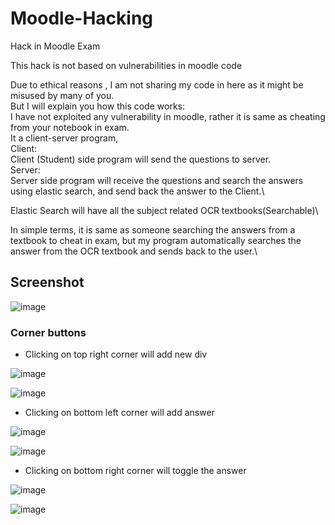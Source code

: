 # Moodle-Hacking
Hack in Moodle Exam

This hack is not based on vulnerabilities in moodle code

Due to ethical reasons , I am not sharing my code in here as it might be misused by many of you.\
But I will explain you how this code works:\
I have not exploited any vulnerability in moodle, rather it is same as cheating from your notebook in exam.\
It a client-server program,\
Client:\
Client (Student) side program will send the questions to server.\
Server:\
Server side program will receive the questions and search the answers using elastic search, and send back the answer to the Client.\

Elastic Search will have all the subject related OCR textbooks(Searchable)\

In simple terms, it is same as someone searching the answers from a textbook to cheat in exam, but my program automatically searches the answer from the OCR textbook and sends back to the user.\


## Screenshot

![image](https://github.com/fawazahmed0/moodle-hacking/blob/master/images/-2018-jun-15-003.jpg)


### Corner buttons

- Clicking on top right corner will add new div

![image](https://github.com/fawazahmed0/moodle-hacking/blob/master/images/1.jpg)

![image](https://github.com/fawazahmed0/moodle-hacking/blob/master/images/2.jpg)

- Clicking on bottom left corner will add answer

![image](https://github.com/fawazahmed0/moodle-hacking/blob/master/images/3.jpg)

![image](https://github.com/fawazahmed0/moodle-hacking/blob/master/images/4.jpg)

- Clicking on bottom right corner will toggle the answer

![image](https://github.com/fawazahmed0/moodle-hacking/blob/master/images/5.jpg)

![image](https://github.com/fawazahmed0/moodle-hacking/blob/master/images/6.jpg)
